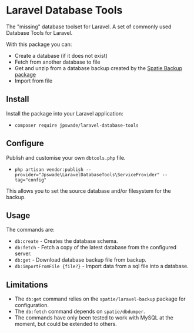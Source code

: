 # Laravel Database Tools

The "missing" database toolset for Laravel. A set of commonly used Database Tools for Laravel.
 
With this package you can:
- Create a database (if it does not exist)
- Fetch from another database to file
- Get and unzip from a database backup created by the [Spatie Backup package](https://github.com/spatie/laravel-backup)
- Import from file

## Install

Install the package into your Laravel application:

* `composer require jpswade/laravel-database-tools`

## Configure

Publish and customise your own `dbtools.php` file.

* `php artisan vendor:publish --provider="Jpswade\LaravelDatabaseTools\ServiceProvider" --tag="config"`

This allows you to set the source database and/or filesystem for the backup.

## Usage

The commands are:

* `db:create` - Creates the database schema.
* `db:fetch` - Fetch a copy of the latest database from the configured server.
* `db:get` - Download database backup file from backup.
* `db:importFromFile {file?}` - Import data from a sql file into a database.

## Limitations

* The `db:get` command relies on the `spatie/laravel-backup` package for configuration.
* The `db:fetch` command depends on `spatie/dbdumper`.
* The commands have only been tested to work with MySQL at the moment, but could be extended to others.
